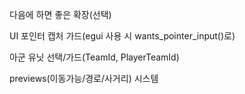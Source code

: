다음에 하면 좋은 확장(선택)

UI 포인터 캡처 가드(egui 사용 시 wants_pointer_input()로)

아군 유닛 선택/가드(TeamId, PlayerTeamId)

previews(이동가능/경로/사거리) 시스템